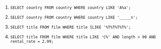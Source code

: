 1. `
   SELECT country FROM country
   WHERE country LIKE 'A%a';
   `

2. `
   SELECT country FROM country
   WHERE country LIKE '_____n';
   `

3. `
   SELECT title FROM film
   WHERE title ILIKE '%T%T%T%T%';
   `

4. `
   SELECT title FROM film
   WHERE title LIKE 'C%' AND length > 90 AND rental_rate = 2.99;
   `

